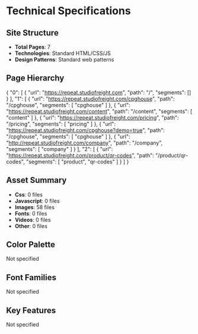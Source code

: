 # Technical Specifications

## Site Structure
- **Total Pages**: 7
- **Technologies**: Standard HTML/CSS/JS
- **Design Patterns**: Standard web patterns

## Page Hierarchy
{
  "0": [
    {
      "url": "https://repeat.studiofreight.com",
      "path": "/",
      "segments": []
    }
  ],
  "1": [
    {
      "url": "https://repeat.studiofreight.com/cpghouse",
      "path": "/cpghouse",
      "segments": [
        "cpghouse"
      ]
    },
    {
      "url": "https://repeat.studiofreight.com/content",
      "path": "/content",
      "segments": [
        "content"
      ]
    },
    {
      "url": "https://repeat.studiofreight.com/pricing",
      "path": "/pricing",
      "segments": [
        "pricing"
      ]
    },
    {
      "url": "https://repeat.studiofreight.com/cpghouse?demo=true",
      "path": "/cpghouse",
      "segments": [
        "cpghouse"
      ]
    },
    {
      "url": "http://repeat.studiofreight.com/company",
      "path": "/company",
      "segments": [
        "company"
      ]
    }
  ],
  "2": [
    {
      "url": "https://repeat.studiofreight.com/product/qr-codes",
      "path": "/product/qr-codes",
      "segments": [
        "product",
        "qr-codes"
      ]
    }
  ]
}

## Asset Summary
- **Css**: 0 files
- **Javascript**: 0 files
- **Images**: 58 files
- **Fonts**: 0 files
- **Videos**: 0 files
- **Other**: 0 files

## Color Palette
Not specified

## Font Families
Not specified

## Key Features
Not specified
